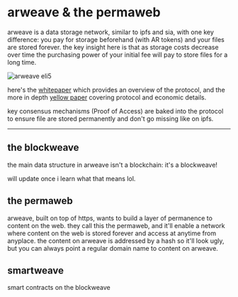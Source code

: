 # arweave & the permaweb

arweave is a data storage network, similar to ipfs and sia, with one key difference: you pay for storage beforehand (with AR tokens) and your files are stored forever. the key insight here is that as storage costs decrease over time the purchasing power of your initial fee will pay to store files for a long time.

![arweave eli5](https://cdn.discordapp.com/attachments/807375862072475688/823215542650404914/Screen_Shot_2021-03-21_at_11.24.09_AM.png)

here's the [whitepaper](https://www.arweave.org/whitepaper.pdf) which provides an overview of the protocol, and the more in depth [yellow paper](https://www.arweave.org/yellow-paper.pdf) covering protocol and economic details.

key consensus mechanisms (Proof of Access) are baked into the protocol to ensure file are stored permanently and don't go missing like on ipfs.

---

## the blockweave
the main data structure in arweave isn't a blockchain: it's a blockweave!

will update once i learn what that means lol.

## the permaweb
arweave, built on top of https, wants to build a layer of permanence to content on the web. they call this the permaweb, and it'll enable a network where content on the web is stored forever and access at anytime from anyplace. the content on arweave is addressed by a hash so it'll look ugly, but you can always point a regular domain name to content on arweave.

## smartweave
smart contracts on the blockweave
